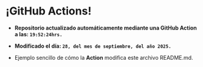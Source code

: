# ¡GitHub Actions!
* **Repositorio actualizado automáticamente mediante una GitHub Action a las: `19:52:24hrs.`**
* **Modificado el día: `28, del mes de septiembre, del año 2025.`**

* Ejemplo sencillo de cómo la **Action** modifica este archivo README.md.
